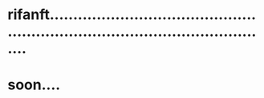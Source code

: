 # rifanft.....................................................................................................
# soon....
